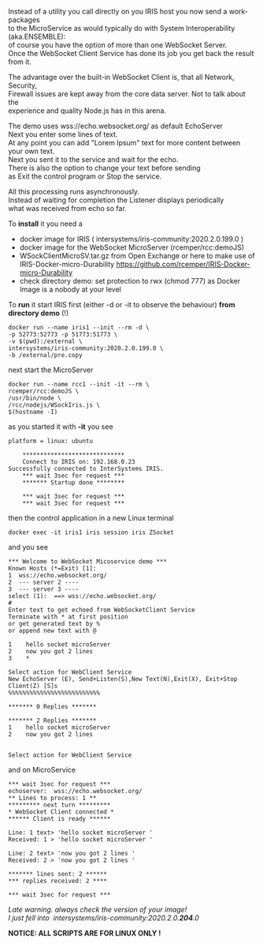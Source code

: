 
Instead of a utility you call directly on you IRIS host you now send a work-packages  
to the MicroService as would typically do with System Interoperability (aka.ENSEMBLE):  
of course you have the option of more than one WebSocket Server.  
Once the WebSocket Client Service has done its job you get back the result from it.  

The advantage over the built-in WebSocket Client is, that all Network, Security,   
Firewall issues are kept away from the core data server. Not to talk about the  
experience and quality Node.js has in this arena.  

The demo uses wss://echo.websocket.org/ as default EchoServer  
Next you enter some lines of text.  
At any point you can add "Lorem Ipsum" text for more content between your own text.  
Next you sent it to the service and wait for the echo.  
There is also the option to change your text before sending   
as Exit the control program or Stop the service.

All this processing runs asynchronously.   
Instead of waiting for completion the Listener displays periodically  
what was received from echo so far.  

To __install__ it you need a  
- docker image for IRIS ( intersystems/iris-community:2020.2.0.199.0 )  
- docker image for the WebSocket MicroServer (rcemper/rcc:demoJS)  
- WSockClientMicroSV.tar.gz  from Open Exchange or here to make use of  
  IRIS-Docker-micro-Durability https://github.com/rcemper/IRIS-Docker-micro-Durability  
- check directory demo: set protection to rwx (chmod 777) as Docker Image is a nobody at your level 

To __run__ it start IRIS first  (either -d or -it to observe the behaviour) __from directory demo__ (!)   

    docker run --name iris1 --init --rm -d \   
    -p 52773:52773 -p 51773:51773 \   
    -v $(pwd):/external \   
    intersystems/iris-community:2020.2.0.199.0 \   
    -b /external/pre.copy   

next start the MicroServer   

    docker run --name rcc1 --init -it --rm \  
    rcemper/rcc:demoJS \  
    /usr/bin/node \  
    /rcc/nodejs/WSockIris.js \  
    $(hostname -I)  

as you started it with __-it__ you see  

    platform = linux: ubuntu  

        *****************************  
        Connect to IRIS on: 192.168.0.23  
    Successfully connected to InterSystems IRIS.  
        *** wait 3sec for request ***  
        ******* Startup done ********  

        *** wait 3sec for request ***  
        *** wait 3sec for request ***  

then the control application in a new Linux terminal  

    docker exec -it iris1 iris session iris ZSocket  

and you see  

    *** Welcome to WebSocket Micoservice demo ***  
    Known Hosts (*=Exit) [1]:  
    1  wss://echo.websocket.org/  
    2  --- server 2 ----  
    3  --- server 3 ----  
    select (1):  ==> wss://echo.websocket.org/  
    #
    Enter text to get echoed from WebSocketClient Service
    Terminate with * at first position
    or get generated text by %
    or append new text with @

    1    hello socket microServer
    2    now you got 2 lines
    3    *

    Select action for WebClient Service
    New EchoServer (E), Send+Listen(S),New Text(N),Exit(X), Exit+Stop Client(Z) [S]s
    %%%%%%%%%%%%%%%%%%%%%%%%%%

    ******* 0 Replies *******

    ******* 2 Replies *******
    1    hello socket microServer
    2    now you got 2 lines


    Select action for WebClient Service

and  on MicroService  

    *** wait 3sec for request ***
    echoserver:  wss://echo.websocket.org/
    ** Lines to process: 1 **
    ********* next turn *********
    * WebSocket Client connected *
    ****** Client is ready ****** 
    
    Line: 1 text> 'hello socket microServer '
    Received: 1 > 'hello socket microServer '

    Line: 2 text> 'now you got 2 lines '
    Received: 2 > 'now you got 2 lines '
    
    ******* lines sent: 2 ******
    *** replies received: 2 ****

    *** wait 3sec for request ***

_Late warning. always check the version of your image!   
I just fell into  intersystems/iris-community:2020.2.0.__204__.0_   

__NOTICE: ALL SCRIPTS ARE FOR LINUX ONLY !__

